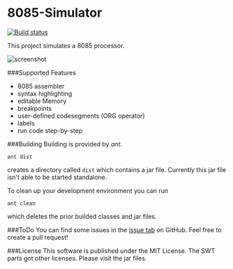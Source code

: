 8085-Simulator
==============

[![Build status](https://travis-ci.org/thetodd/8085-Simulator.svg?branch=master)](https://travis-ci.org/thetodd/8085-Simulator)

This project simulates a 8085 processor.

![screenshot](https://raw.githubusercontent.com/thetodd/8085-Simulator/gh-pages/screenshots/screenshot8085.PNG)

###Supported Features
- 8085 assembler
- syntax highlighting
- editable Memory
- breakpoints
- user-defined codesegments (ORG operator)
- labels
- run code step-by-step

###Building
Building is provided by *ant*.

```
ant dist
```

creates a directory called `dist` which contains a jar file. Currently this jar file isn't able to be started standalone.

To clean up your development environment you can run

```
ant clean
```

which deletes the prior builded classes and jar files.

###ToDo
You can find some issues in the [issue tab](https://github.com/thetodd/8085-Simulator/issues) on GitHub. Feel free to create a pull request!

###License
This software is published under the MIT License. The SWT parts got other licenses. Please visit the jar files.

